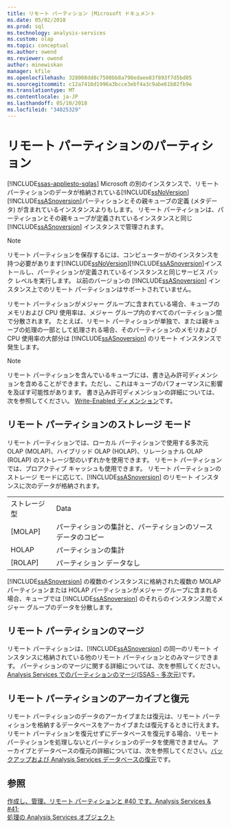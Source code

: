```yaml
---
title: リモート パーティション |Microsoft ドキュメント
ms.date: 05/02/2018
ms.prod: sql
ms.technology: analysis-services
ms.custom: olap
ms.topic: conceptual
ms.author: owend
ms.reviewer: owend
author: minewiskan
manager: kfile
ms.openlocfilehash: 328008dd8c7500bb8a798edaee83f893f7d5bd05
ms.sourcegitcommit: c12a7416d1996a3bcce3ebf4a3c9abe61b02fb9e
ms.translationtype: MT
ms.contentlocale: ja-JP
ms.lasthandoff: 05/10/2018
ms.locfileid: "34025329"
---
```

# <a name="partitions---remote-partitions"></a>リモート パーティションのパーティション
[!INCLUDE[ssas-appliesto-sqlas](../../includes/ssas-appliesto-sqlas.md)]
  Microsoft の別のインスタンスで、リモート パーティションのデータが格納されている[!INCLUDE[ssNoVersion](../../includes/ssnoversion-md.md)][!INCLUDE[ssASnoversion](../../includes/ssasnoversion-md.md)]パーティションとその親キューブの定義 (メタデータ) が含まれているインスタンスよりもします。 リモート パーティションは、パーティションとその親キューブが定義されているインスタンスと同じ [!INCLUDE[ssASnoversion](../../includes/ssasnoversion-md.md)] インスタンスで管理されます。  
  
> [!NOTE]  
>  リモート パーティションを保存するには、コンピューターがのインスタンスを持つ必要があります[!INCLUDE[ssNoVersion](../../includes/ssnoversion-md.md)][!INCLUDE[ssASnoversion](../../includes/ssasnoversion-md.md)]インストールし、パーティションが定義されているインスタンスと同じサービス パック レベルを実行します。 以前のバージョンの [!INCLUDE[ssASnoversion](../../includes/ssasnoversion-md.md)] インスタンス上でのリモート パーティションはサポートされていません。  
  
 リモート パーティションがメジャー グループに含まれている場合、キューブのメモリおよび CPU 使用率は、メジャー グループ内のすべてのパーティション間で分散されます。 たとえば、リモート パーティションが単独で、または親キューブの処理の一部として処理される場合、そのパーティションのメモリおよび CPU 使用率の大部分は [!INCLUDE[ssASnoversion](../../includes/ssasnoversion-md.md)] のリモート インスタンスで発生します。  
  
> [!NOTE]  
>  リモート パーティションを含んでいるキューブには、書き込み許可ディメンションを含めることができます。ただし、これはキューブのパフォーマンスに影響を及ぼす可能性があります。 書き込み許可ディメンションの詳細については、次を参照してください。 [Write-Enabled ディメンション](../../analysis-services/multidimensional-models-olap-logical-dimension-objects/write-enabled-dimensions.md)です。  
  
## <a name="storage-modes-for-remote-partitions"></a>リモート パーティションのストレージ モード  
 リモート パーティションでは、ローカル パーティションで使用する多次元 OLAP (MOLAP)、ハイブリッド OLAP (HOLAP)、リレーショナル OLAP (ROLAP) のストレージ型のいずれかを使用できます。 リモート パーティションでは、プロアクティブ キャッシュも使用できます。 リモート パーティションのストレージ モードに応じて、[!INCLUDE[ssASnoversion](../../includes/ssasnoversion-md.md)] のリモート インスタンスに次のデータが格納されます。  
  
|||  
|-|-|  
|ストレージ型|Data|  
|[MOLAP]|パーティションの集計と、パーティションのソース データのコピー|  
|HOLAP|パーティションの集計|  
|[ROLAP]|パーティション データなし|  
  
 [!INCLUDE[ssASnoversion](../../includes/ssasnoversion-md.md)] の複数のインスタンスに格納された複数の MOLAP パーティションまたは HOLAP パーティションがメジャー グループに含まれる場合、キューブでは [!INCLUDE[ssASnoversion](../../includes/ssasnoversion-md.md)] のそれらのインスタンス間でメジャー グループのデータを分散します。  
  
## <a name="merging-remote-partitions"></a>リモート パーティションのマージ  
 リモート パーティションは、[!INCLUDE[ssASnoversion](../../includes/ssasnoversion-md.md)] の同一のリモート インスタンスに格納されている他のリモート パーティションとのみマージできます。 パーティションのマージに関する詳細については、次を参照してください。 [Analysis Services でのパーティションのマージ&#40;SSAS - 多次元&#41;](../../analysis-services/multidimensional-models/merge-partitions-in-analysis-services-ssas-multidimensional.md)です。  
  
## <a name="archiving-and-restoring-remote-partitions"></a>リモート パーティションのアーカイブと復元  
 リモート パーティションのデータのアーカイブまたは復元は、リモート パーティションを格納するデータベースをアーカイブまたは復元するときに行えます。 リモート パーティションを復元せずにデータベースを復元する場合、リモート パーティションを処理しないとパーティションのデータを使用できません。 アーカイブとデータベースの復元の詳細については、次を参照してください。[バックアップおよび Analysis Services データベースの復元](../../analysis-services/multidimensional-models/backup-and-restore-of-analysis-services-databases.md)です。  
  
## <a name="see-also"></a>参照  
 [作成し、管理、リモート パーティションと #40 です。Analysis Services & #41;](../../analysis-services/multidimensional-models/create-and-manage-a-remote-partition-analysis-services.md)   
 [処理の Analysis Services オブジェクト](../../analysis-services/multidimensional-models/processing-analysis-services-objects.md)  
  
  
